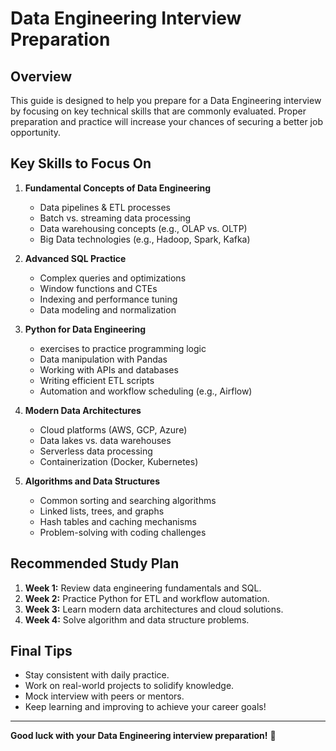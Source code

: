 # Data Engineering Interview Preparation

## Overview
This guide is designed to help you prepare for a Data Engineering interview by focusing on key technical skills that are commonly evaluated. Proper preparation and practice will increase your chances of securing a better job opportunity.

## Key Skills to Focus On

1. **Fundamental Concepts of Data Engineering**  
   - Data pipelines & ETL processes  
   - Batch vs. streaming data processing  
   - Data warehousing concepts (e.g., OLAP vs. OLTP)  
   - Big Data technologies (e.g., Hadoop, Spark, Kafka)  
   
2. **Advanced SQL Practice**  
   - Complex queries and optimizations  
   - Window functions and CTEs  
   - Indexing and performance tuning  
   - Data modeling and normalization  

3. **Python for Data Engineering**  
   - exercises to practice programming logic
   - Data manipulation with Pandas  
   - Working with APIs and databases  
   - Writing efficient ETL scripts  
   - Automation and workflow scheduling (e.g., Airflow)  
   
   
4. **Modern Data Architectures**  
   - Cloud platforms (AWS, GCP, Azure)  
   - Data lakes vs. data warehouses  
   - Serverless data processing  
   - Containerization (Docker, Kubernetes)  

5. **Algorithms and Data Structures**  
   - Common sorting and searching algorithms  
   - Linked lists, trees, and graphs  
   - Hash tables and caching mechanisms  
   - Problem-solving with coding challenges  
   
## Recommended Study Plan

1. **Week 1:** Review data engineering fundamentals and SQL.  
2. **Week 2:** Practice Python for ETL and workflow automation.  
3. **Week 3:** Learn modern data architectures and cloud solutions.  
4. **Week 4:** Solve algorithm and data structure problems.  

## Final Tips
- Stay consistent with daily practice.
- Work on real-world projects to solidify knowledge.
- Mock interview with peers or mentors.
- Keep learning and improving to achieve your career goals!

---
**Good luck with your Data Engineering interview preparation!** 🚀
